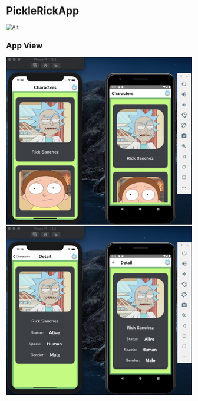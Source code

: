 # PickleRickApp

![Alt ](https://media.giphy.com/media/xT39Dn7OKDy6cT566I/giphy.gif)


## App View

<img src="./assets/ios:android-charactersScreen.png" />

<img src="./assets/ios:android-charactersDetailScreen.png" />
